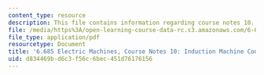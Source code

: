 ```yaml
---
content_type: resource
description: This file contains information regarding course notes 10.
file: /media/https%3A/open-learning-course-data-rc.s3.amazonaws.com/6-685-electric-machines-fall-2013/d834469bd6c3f56c6bec451d76176156_MIT6_685F13_chapter10.pdf
file_type: application/pdf
resourcetype: Document
title: '6.685 Electric Machines, Course Notes 10: Induction Machine Control and Simulation'
uid: d834469b-d6c3-f56c-6bec-451d76176156
---
```

